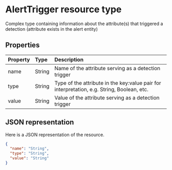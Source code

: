 # AlertTrigger resource type

Complex type containing information about the attribute(s) that triggered a detection (attribute exists in the alert entity)

## Properties

| Property   | Type|Description|
|:---------------|:--------|:----------|
|name|String|Name of the attribute serving as a detection trigger|
|type|String|Type of the attribute in the key:value pair for interpretation, e.g. String, Boolean, etc.|
|value|String|Value of the attribute serving as a detection trigger|

## JSON representation

Here is a JSON representation of the resource.

<!-- {
  "blockType": "resource",
  "optionalProperties": [

  ],
  "@odata.type": "microsoft.graph.AlertTrigger"
}-->

```json
{
  "name": "String",
  "type": "String",
  "value": "String"
}

```

<!-- uuid: 8fcb5dbc-d5aa-4681-8e31-b001d5168d79
2015-10-25 14:57:30 UTC -->
<!-- {
  "type": "#page.annotation",
  "description": "AlertTrigger resource",
  "keywords": "",
  "section": "documentation",
  "tocPath": ""
}-->